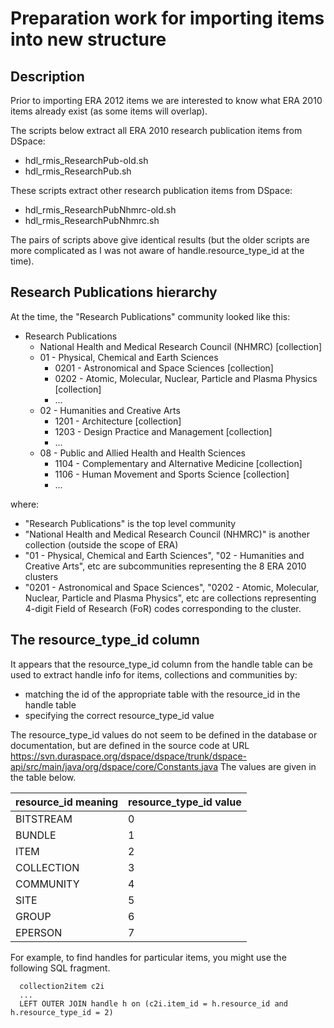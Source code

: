 Preparation work for importing items into new structure
=======================================================

Description
-----------

Prior to importing ERA 2012 items we are interested to know what
ERA 2010 items already exist (as some items will overlap).

The scripts below extract all ERA 2010 research publication items from DSpace:
- hdl_rmis_ResearchPub-old.sh
- hdl_rmis_ResearchPub.sh

These scripts extract other research publication items from DSpace:
- hdl_rmis_ResearchPubNhmrc-old.sh
- hdl_rmis_ResearchPubNhmrc.sh

The pairs of scripts above give identical results (but the older
scripts are more complicated as I was not aware of handle.resource_type_id
at the time).

Research Publications hierarchy
-------------------------------

At the time, the "Research Publications" community looked like this:

- Research Publications
  * National Health and Medical Research Council (NHMRC) [collection]
  * 01 - Physical, Chemical and Earth Sciences
    - 0201 - Astronomical and Space Sciences [collection]
    - 0202 - Atomic, Molecular, Nuclear, Particle and Plasma Physics [collection]
    - ...
  * 02 - Humanities and Creative Arts
    - 1201 - Architecture [collection]
    - 1203 - Design Practice and Management [collection]
    - ...
  * 08 - Public and Allied Health and Health Sciences
    - 1104 - Complementary and Alternative Medicine [collection]
    - 1106 - Human Movement and Sports Science [collection]
    - ...

where:
- "Research Publications" is the top level community
- "National Health and Medical Research Council (NHMRC)" is another
  collection (outside the scope of ERA)
- "01 - Physical, Chemical and Earth Sciences", "02 - Humanities and
  Creative Arts", etc are subcommunities representing the 8 ERA 2010 clusters
- "0201 - Astronomical and Space Sciences", "0202 - Atomic, Molecular,
  Nuclear, Particle and Plasma Physics", etc are collections representing
  4-digit Field of Research (FoR) codes corresponding to the cluster.

The resource_type_id column
---------------------------
It appears that the resource_type_id column from the handle table can be
used to extract handle info for items, collections and communities by:
- matching the id of the appropriate table with the resource_id in the handle table
- specifying the correct resource_type_id value

The resource_type_id values do not seem to be defined in the database or
documentation, but are defined in the source code at URL
https://svn.duraspace.org/dspace/dspace/trunk/dspace-api/src/main/java/org/dspace/core/Constants.java
The values are given in the table below.

resource_id meaning | resource_type_id value
--------------------|-----------------------
BITSTREAM           | 0
BUNDLE              | 1
ITEM                | 2
COLLECTION          | 3
COMMUNITY           | 4
SITE                | 5
GROUP               | 6
EPERSON             | 7

For example, to find handles for particular items, you might use the following
SQL fragment.
```
  collection2item c2i 
  ...
  LEFT OUTER JOIN handle h on (c2i.item_id = h.resource_id and h.resource_type_id = 2)
```

